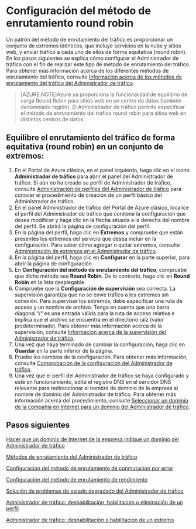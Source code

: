 <properties
   pageTitle="Configuración del método de enrutamiento del tráfico round robin del Administrador de tráfico| Microsoft Azure"
   description="Este artículo le ayuda a configurar el equilibrio de carga Round Robin para los extremos del Administrador de tráfico."
   services="traffic-manager"
   documentationCenter=""
   authors="joaoma"
   manager="carmonm"
   editor="tysonn" />
<tags 
   ms.service="traffic-manager"
   ms.devlang="na"
   ms.topic="article"
   ms.tgt_pltfrm="na"
   ms.workload="infrastructure-services"
   ms.date="12/07/2015"
   ms.author="joaoma" />

# Configuración del método de enrutamiento round robin

Un patrón del método de enrutamiento del tráfico es proporcionar un conjunto de extremos idénticos, que incluye servicios en la nube y sitios web, y enviar tráfico a cada uno de ellos de forma equitativa (round robin). En los pasos siguientes se explica cómo configurar el Administrador de tráfico con el fin de realizar este tipo de método de enrutamiento del tráfico. Para obtener más información acerca de los diferentes métodos de enrutamiento del tráfico, consulte [Información acerca de los métodos de enrutamiento del tráfico del Administrador de tráfico](traffic-manager-load-balancing-methods.md).

>[AZURE.NOTE]Azure ya proporciona la funcionalidad de equilibrio de carga Round Robin para sitios web en un centro de datos (también denominado región). El Administrador de tráfico permite especificar el método de enrutamiento del tráfico round robin para sitios web en distintos centros de datos.

## Equilibre el enrutamiento del tráfico de forma equitativa (round robin) en un conjunto de extremos:

1. En el Portal de Azure clásico, en el panel izquierdo, haga clic en el icono **Administrador de tráfico** para abrir el panel del Administrador de tráfico. Si aún no ha creado su perfil de Administrador de tráfico, consulte [Administración de perfiles del Administrador de tráfico](traffic-manager-manage-profiles.md) para conocer el procedimiento de creación de un perfil básico del Administrador de tráfico.
2. En el panel Administrador de tráfico del Portal de Azure clásico, localice el perfil del Administrador de tráfico que contiene la configuración que desea modificar y haga clic en la flecha situada a la derecha del nombre del perfil. Se abrirá la página de configuración del perfil.
3. En la página del perfil, haga clic en **Extremos** y compruebe que están presentes los extremos del servicio que desea incluir en la configuración. Para saber cómo agregar o quitar extremos, consulte [Administración de extremos en el Administrador de tráfico](traffic-manager-endpoints.md).
4. En la página del perfil, haga clic en **Configurar** en la parte superior, para abrir la página de configuración.
5. En **Configuración del método de enrutamiento del tráfico**, compruebe que dicho método sea **Round Robin**. De lo contrario, haga clic en **Round Robin** en la lista desplegable.
6. Compruebe que la **Configuración de supervisión** sea correcta. La supervisión garantiza que no se envíe tráfico a los extremos sin conexión. Para supervisar los extremos, debe especificar una ruta de acceso y un nombre de archivo. Tenga en cuenta que una barra diagonal “/“ es una entrada válida para la ruta de acceso relativa e implica que el archivo se encuentra en el directorio raíz (valor predeterminado). Para obtener más información acerca de la supervisión, consulte [Información acerca de la supervisión del Administrador de tráfico](traffic-manager-monitoring.md).
7. Una vez que haya terminado de cambiar la configuración, haga clic en **Guardar** en la parte inferior de la página.
8. Pruebe los cambios de la configuración. Para obtener más información, consulte [Comprobación de la configuración del Administrador de tráfico](traffic-manager-testing-settings.md).
9. Una vez que el perfil del Administrador de tráfico se haya configurado y esté en funcionamiento, edite el registro DNS en el servidor DNS relevante para redireccionar el nombre de dominio de la empresa al nombre de dominio del Administrador de tráfico. Para obtener más información acerca del procedimiento, consulte [Seleccionar un dominio de la compañía en Internet para un dominio del Administrador de tráfico](traffic-manager-point-internet-domain.md).

## Pasos siguientes


[Hacer que un dominio de Internet de la empresa indique un dominio del Administrador de tráfico](traffic-manager-point-internet-domain.md)

[Métodos de enrutamiento del Administrador de tráfico](traffic-manager-routing-methods.md)

[Configuración del método de enrutamiento de conmutación por error](traffic-manager-configure-failover-routing-method.md)

[Configuración del método de enrutamiento de rendimiento](traffic-manager-configure-performance-routing-method.md)

[Solución de problemas de estado degradado del Administrador de tráfico](traffic-manager-troubleshooting-degraded.md)

[Administrador de tráfico: deshabilitación, habilitación o eliminación de un perfil](disable-enable-or-delete-a-profile.md)

[Administrador de tráfico: deshabilitación o habilitación de un extremo](disable-or-enable-an-endpoint.md)

 

<!---HONumber=AcomDC_1210_2015-->